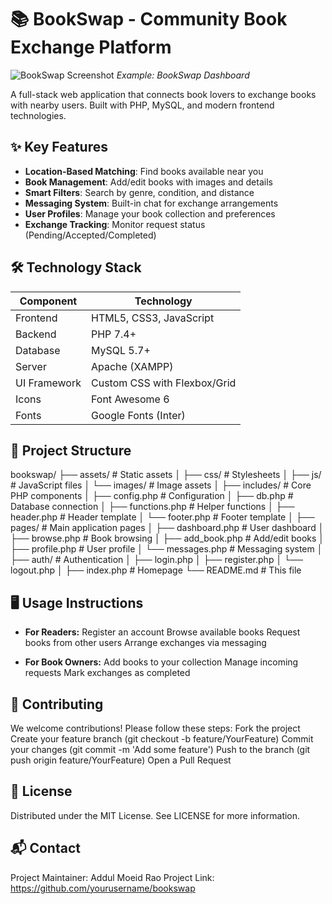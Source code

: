 # 📚 BookSwap - Community Book Exchange Platform

![BookSwap Screenshot](assets/images/screenshot.png) *Example: BookSwap Dashboard*

A full-stack web application that connects book lovers to exchange books with nearby users. Built with PHP, MySQL, and modern frontend technologies.

## ✨ Key Features

- **Location-Based Matching**: Find books available near you
- **Book Management**: Add/edit books with images and details
- **Smart Filters**: Search by genre, condition, and distance
- **Messaging System**: Built-in chat for exchange arrangements
- **User Profiles**: Manage your book collection and preferences
- **Exchange Tracking**: Monitor request status (Pending/Accepted/Completed)

## 🛠️ Technology Stack

| Component       | Technology |
|-----------------|------------|
| Frontend        | HTML5, CSS3, JavaScript |
| Backend         | PHP 7.4+   |
| Database        | MySQL 5.7+ |
| Server          | Apache (XAMPP) |
| UI Framework    | Custom CSS with Flexbox/Grid |
| Icons           | Font Awesome 6 |
| Fonts           | Google Fonts (Inter) |

## 📂 Project Structure

bookswap/
├── assets/            # Static assets
│   ├── css/           # Stylesheets
│   ├── js/            # JavaScript files
│   └── images/        # Image assets
│
├── includes/          # Core PHP components
│   ├── config.php     # Configuration
│   ├── db.php         # Database connection
│   ├── functions.php  # Helper functions
│   ├── header.php     # Header template
│   └── footer.php     # Footer template
│
├── pages/             # Main application pages
│   ├── dashboard.php  # User dashboard
│   ├── browse.php     # Book browsing
│   ├── add_book.php   # Add/edit books
│   ├── profile.php    # User profile
│   └── messages.php   # Messaging system
│
├── auth/              # Authentication
│   ├── login.php
│   ├── register.php
│   └── logout.php
│
├── index.php          # Homepage
└── README.md          # This file

## 🖥️ Usage Instructions

- **For Readers:**
Register an account
Browse available books
Request books from other users
Arrange exchanges via messaging

- **For Book Owners:**
Add books to your collection
Manage incoming requests
Mark exchanges as completed

## 🤝 Contributing

We welcome contributions! Please follow these steps:
Fork the project
Create your feature branch (git checkout -b feature/YourFeature)
Commit your changes (git commit -m 'Add some feature')
Push to the branch (git push origin feature/YourFeature)
Open a Pull Request

## 📜 License
Distributed under the MIT License. See LICENSE for more information.

## 📬 Contact
Project Maintainer: Addul Moeid Rao
Project Link: https://github.com/yourusername/bookswap

